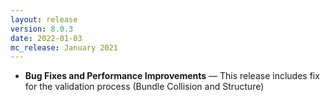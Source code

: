 ```yaml
---
layout: release
version: 8.0.3
date: 2022-01-03
mc_release: January 2021
---
```


* **Bug Fixes and Performance Improvements** — This release includes fix for the validation process (Bundle Collision and Structure)
